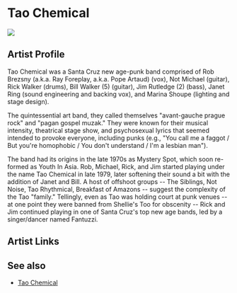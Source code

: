 # Tao Chemical

![](../../asssets/artists/Tao_Chemical.png)

## Artist Profile

Tao Chemical was a Santa Cruz new age-punk band comprised of Rob Brezsny (a.k.a. Ray Foreplay, a.k.a. Pope Artaud) (vox), Not Michael (guitar), Rick Walker (drums), Bill Walker (5) (guitar), Jim Rutledge (2) (bass), Janet Ring (sound engineering and backing vox), and Marina Shoupe (lighting and stage design).

The quintessential art band, they called themselves "avant-gauche prague rock" and "pagan gospel muzak." They were known for their musical intensity, theatrical stage show, and psychosexual lyrics that seemed intended to provoke everyone, including punks (e.g., "You call me a faggot / But you're homophobic / You don't understand / I'm a lesbian man").

The band had its origins in the late 1970s as Mystery Spot, which soon re-formed as Youth In Asia. Rob, Michael, Rick, and Jim started playing under the name Tao Chemical in late 1979, later softening their sound a bit with the addition of Janet and Bill. A host of offshoot groups -- The Siblings, Not Noise, Tao Rhythmical, Breakfast of Amazons -- suggest the complexity of the Tao "family." Tellingly, even as Tao was holding court at punk venues -- at one point they were banned from Shellie's Too for obscenity -- Rick and Jim continued playing in one of Santa Cruz's top new age bands, led by a singer/dancer named Fantuzzi.

## Artist Links



## See also

- [Tao Chemical](Tao_Chemical-Tao_Chemical.md)

